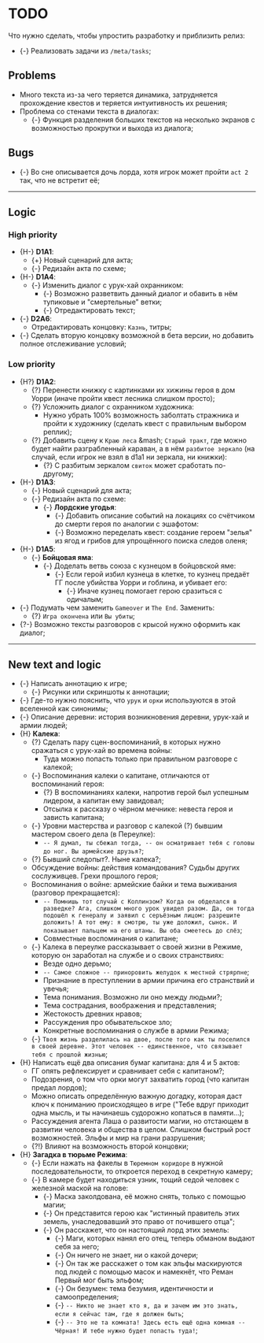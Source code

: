 # TODO
Что нужно сделать, чтобы упростить разработку и приблизить релиз:

   * {-} Реализовать задачи из `/meta/tasks`;




## Problems

   * Много текста из-за чего теряется динамика, затрудняется прохождение квеcтов и теряется интуитивность их решения;
   * Проблема со стенами текста в диалогах:
      * {-} Функция разделения больших текстов на несколько экранов с возможностью прокрутки и выхода из диалога;




## Bugs

   * {-} Во сне описывается дочь лорда, хотя игрок может пройти `act 2` так, что не встретит её;



---

## Logic
### High priority

   * {H-} **D1A1**:
      * {+} Новый сценарий для акта;
      * {-} Редизайн акта по схеме;
   * {H-} **D1A4**:
      * {-} Изменить диалог с урук-хай охранником:
         * {-} Возможно разветвить данный диалог и обавить в нём тупиковые и "смертельные" ветки;
         * {-} Отредактировать текст;
   * {-} **D2A6**:
      * Отредактировать концовку: `Казнь`, титры;
   * {-} Сделать вторую концовку возможной в бета версии, но добавить полное отслеживание условий;

### Low priority

   * {H?} **D1A2**:
      * {?} Перенести книжку с картинками их хижины героя в дом Уорри (иначе пройти квест лесника слишком просто);
      * {?} Усложнить диалог с охранником художника:
         * Нужно убрать 100% возможность заболтать стражника и пройти к художнику (сделать квест с правильным выбором реплик);
      * {?} Добавить сцену к `Краю леса` &mash; `Старый тракт`, где можно будет найти разграбленный караван, а в нём `разбитое зеркало` (на случай, если игрок не взял в d1a1 ни зеркала, ни книжки):
         * {?} С разбитым зеркалом `свиток` может сработать по-другому;
   * {H-} **D1A3**:
      * {-} Новый сценарий для акта;
      * {-} Редизайн акта по схеме:
         * {-} **Лордские угодья**:
            * {-} Добавить описание событий на локациях со счётчиком до смерти героя по аналогии с эшафотом:
            * {-} Возможно переделать квест: создание героем "зелья" из ягод и грибов для упрощённого поиска следов оленя;
   * {H-} **D1A5**:
      * {-} **Бойцовая яма**:
         * {-} Доделать ветвь союза с кузнецом в бойцовской яме:
            * {-} Если герой избил кузнеца в клетке, то кузнец предаёт ГГ после убийства Уорри и гоблина, и убивает его:
               * {-} Иначе кузнец помогает герою сразиться с одичалым;
   * {-} Подумать чем заменить `Gameover` и `The End`. Заменить:
      * {?} `Игра окончена` или `Вы убиты`;
   * {?-} Возможно тексты разговоров с крысой нужно оформить как диалог;

---

## New text and logic

   * {-} Написать аннотацию к игре;
       * {-} Рисунки или скриншоты к аннотации;
   * {-} Где-то нужно пояснить, что `урук` и `орки` используются в этой вселенной как синонимы;
   * {-} Описание деревни: история возникновения деревни, урук-хай и армии людей;
   * {H} **Калека**:
      * {?} Сделать пару сцен-воспоминаний, в которых нужно сражаться с урук-хай во времена войны:
         * Туда можно попасть только при правильном разговоре с калекой;
      * {-} Воспоминания калеки о капитане, отличаются от воспоминаний героя:
         * {?} В воспоминаниях калеки, напротив герой был успешным лидером, а капитан ему завидовал;
         * Отсылка к рассказу о чёрном мечнике: невеста героя и зависть капитана;
      * {-} Уровни мастерства и разговор с калекой (?) бывшим мастером своего дела (в Переулке):
         * `-- Я думал, ты сбежал тогда, -- он осматривает тебя с головы до ног. Вы армейские друзья?`;
      * {?} Бывший следопыт?. Ныне калека?;
      * Обсуждение войны: действия командования? Судьбы других сослуживцев. Грехи прошлого героя;
      * Воспоминания о войне: армейские байки и тема выживания (разговор прекращается):
         * `-- Помнишь тот случай с Коллинзом? Когда он обделался в разведке? Ага, слишком много урок увидел разом. Да, он тогда подошёл к генералу и заявил с серъёзным лицом: разрешите доложить! А тот ему: я смотрю, ты уже доложил, сынок. И показывает пальцем на его штаны. Вы оба смеетесь до слёз`;
         * Совместные воспоминания о капитане;
      * {-} Калека в переулке рассказывает о своей жизни в Режиме, которую он заработал на службе и о своих странствиях:
         * Везде одно дерьмо;
         * `-- Самое сложное -- приноровить желудок к местной стрярпне`;
         * Признание в преступлении в армии причина его странствий и увечья;
         * Тема понимания. Возможно ли оно между людьми?;
         * Тема сострадания, воображения и представления;
         * Жестокость древних нравов;
         * Рассуждения про обывательское зло;
         * Конкретные воспоминания о службе в армии Режима;
      * {-} `Твоя жизнь разделилась на двое, после того как ты поселился в своей деревне. Этот человек -- единственное, что связывает тебя с прошлой жизнью`;
   * {H} Написать ещё два описания бумаг капитана: для 4 и 5 актов:
      * ГГ опять рефлексирует и сравнивает себя с капитаном?;
      * Подозрения, о том что орки могут захватить город (что капитан предал лордов);
      * Можно описать определённую важную догадку, которая даст ключ к пониманию происходящео в игре ("Тебе вдруг приходит одна мысль, и ты начинаешь судорожно копаться в памяти...);
      * Рассуждения агента Лаша о развитости магии, но отстающем в развитии человека и общества в целом. Слишком быстрый рост возможностей. Эльфы и мир на грани разрушения;
      * {?!} Влияют на возможность второй концовки;
   * {H} **Загадка в тюрьме Режима**:
      * {-} Если нажать на факелы в `Тюремном коридоре` в нужной последовательности, то откроется переход в секретную камеру;
      * {-} В камере будет находиться узник, тощий седой человек c железной маской на голове:
         * {-} Маска заколдована, её можно снять, только с помощью магии;
         * {-} Он представится герою как "истинный правитель этих земель, унаследовавший это право от почившего отца";
         * {-} Он расскажет, что он настоящий лорд этих земель:
            * {-} Маги, которых нанял его отец, теперь обманом выдают себя за него;
            * {-} Он ничего не знает, ни о какой дочери;
            * {-} Он так же расскажет о том как эльфы маскируются под людей с помощью масок и намекнёт, что Реман Первый мог быть эльфом;
            * {-} Он безумен: тема безумия, идентичности и самоопределения;
            * {-} `-- Никто не знает кто я, да и зачем им это знать, если я сейчас там, где я должен быть`;
            * {-} `-- Это не та комната! Здесь есть ещё одна комная -- Чёрная! И тебе нужно будет попасть туда!`;